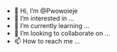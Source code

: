 - 👋 Hi, I’m @Pwowoieje
- 👀 I’m interested in ...
- 🌱 I’m currently learning ...
- 💞️ I’m looking to collaborate on ...
- 📫 How to reach me ...

<!---
Pwowoieje/Pwowoieje is a ✨ special ✨ repository because its `README.md` (this file) appears on your GitHub profile.
You can click the Preview link to take a look at your changes.
--->
